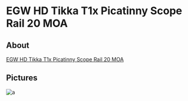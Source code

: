 # EGW HD Tikka T1x Picatinny Scope Rail 20 MOA

## About

[EGW HD Tikka T1x Picatinny Scope Rail 20 MOA](https://www.egwguns.com/hd-tikka-t1x-picatinny-rail-20-moa)

## Pictures

![a](https://github.com/CumpsD/second-brain/raw/main/assets/shooting/egw/80522-rail.jpg "a")
